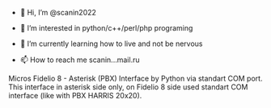 - 👋 Hi, I’m @scanin2022
- 👀 I’m interested in python/c++/perl/php programing
- 🌱 I’m currently learning how to live and not be nervous

- 📫 How to reach me scanin...mail.ru


Micros Fidelio 8 - Asterisk (PBX) Interface by Python via standart COM port. This interface in asterisk side only, on Fidelio 8 side used standart COM interface (like with PBX HARRIS 20x20).

<!---
scanin2022/scanin2022 is a ✨ special ✨ repository because its `README.md` (this file) appears on your GitHub profile.
You can click the Preview link to take a look at your changes.
--->
